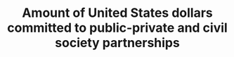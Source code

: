 ---
data_non_statistical: true
goal_meta_link: http://unstats.un.org/sdgs/files/metadata-compilation/Metadata-Goal-17.pdf
graph: null
graph_title: Amount of United States dollars committed to public-private and civil
  society partnerships
graph_type: null
has_metadata: false
indicator: 17.17.1
indicator_name: Amount of United States dollars committed to public-private and civil
  society partnerships
indicator_sort_order: 17-17-01
indicator_variable: null
layout: indicator
permalink: /17-17-1/
published: true
reporting_status: notstarted
sdg_goal: 17
source_active_1: true
source_notes_1: null
source_title_1: null
target: Encourage and promote effective public, public-private and civil society partnerships,
  building on the experience and resourcing strategies of partnerships.
target_id: '17.17'
title: Amount of United States dollars committed to public-private and civil society
  partnerships
un_custodial_agency: World Bank
un_designated_tier: '3'
variable_description: null
variable_notes: null
---
